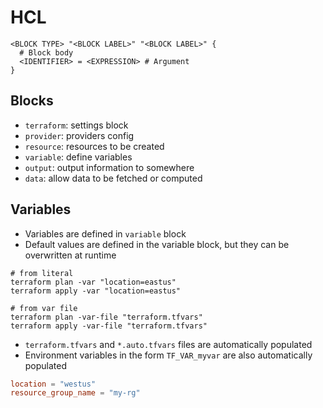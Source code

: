 # HCL

```t
<BLOCK TYPE> "<BLOCK LABEL>" "<BLOCK LABEL>" {
  # Block body
  <IDENTIFIER> = <EXPRESSION> # Argument
}
```

## Blocks

- `terraform`: settings block
- `provider`: providers config
- `resource`: resources to be created
- `variable`: define variables
- `output`: output information to somewhere
- `data`: allow data to be fetched or computed

## Variables

- Variables are defined in `variable` block
- Default values are defined in the variable block, but they can be overwritten at runtime

```shell
# from literal
terraform plan -var "location=eastus"
terraform apply -var "location=eastus"

# from var file
terraform plan -var-file "terraform.tfvars"
terraform apply -var-file "terraform.tfvars"
```

- `terraform.tfvars` and `*.auto.tfvars` files are automatically populated
- Environment variables in the form `TF_VAR_myvar` are also automatically populated

```conf
location = "westus"
resource_group_name = "my-rg"
```
